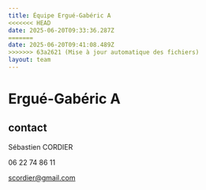 ```yaml
---
title: Équipe Ergué-Gabéric A
<<<<<<< HEAD
date: 2025-06-20T09:33:36.287Z
=======
date: 2025-06-20T09:41:08.489Z
>>>>>>> 63a2621 (Mise à jour automatique des fichiers)
layout: team
---
```


# Ergué-Gabéric A



## contact 

Sébastien CORDIER

06 22 74 86 11

scordier@gmail.com

